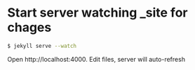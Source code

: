 

# Start server watching _site for chages

```bash
$ jekyll serve --watch 
```

Open http://localhost:4000. Edit files, server will auto-refresh

